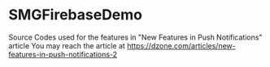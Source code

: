 # SMGFirebaseDemo
Source Codes used for the features in "New Features in Push Notifications" article
You may reach the article at https://dzone.com/articles/new-features-in-push-notifications-2
